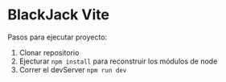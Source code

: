 # BlackJack Vite

Pasos para ejecutar proyecto:

1. Clonar repositorio
2. Ejecturar ```npm install``` para reconstruir los módulos de node
3. Correr el devServer ```npm run dev```
